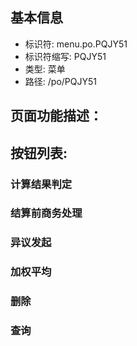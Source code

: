 
## 基本信息

- 标识符: menu.po.PQJY51
- 标识符缩写: PQJY51
- 类型: 菜单
- 路径: /po/PQJY51

## 页面功能描述：





## 按钮列表:


### 计算结果判定



### 结算前商务处理



### 异议发起



### 加权平均



### 删除



### 查询


